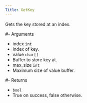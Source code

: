 ```yaml
---
Title: GetKey
---
```


Gets the key stored at an index.

#- Arguments
- index `int`
- Index of key.
- value `char[]`
- Buffer to store key at.
- max_size `int`
- Maximum size of value buffer.

#- Returns
- `bool`
- True on success, false otherwise.
